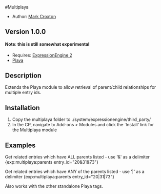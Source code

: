 #Multiplaya

* Author: [Mark Croxton](http://hallmark-design.co.uk/)

## Version 1.0.0 
#### Note: this is still somewhat experimental

* Requires: [ExpressionEngine 2](http://expressionengine.com/)
* [Playa](http://pixelandtonic.com/playa)

## Description

Extends the Playa module to allow retrieval of parent/child relationships for multiple entry ids.

## Installation

1. Copy the multiplaya folder to ./system/expressionengine/third_party/
2. In the CP, navigate to Add-ons > Modules and click the 'Install' link for the Multiplaya module

## Examples

Get related entries which have ALL parents listed - use '&' as a delimiter
	{exp:multiplaya:parents entry_id="20&31&73"}

Get related entries which have ANY of the parents listed - use '|' as a delimiter
	{exp:multiplaya:parents entry_id="20|31|73"}

Also works with the other standalone Playa tags.

